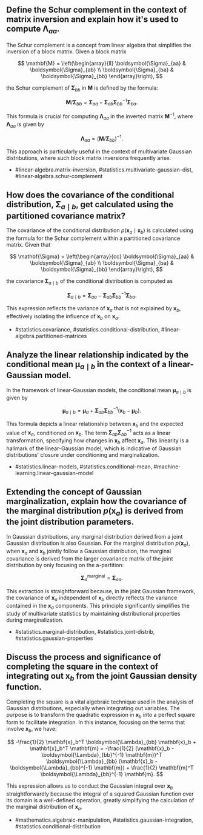 ## Define the Schur complement in the context of matrix inversion and explain how it's used to compute $\boldsymbol{\Lambda}_{aa}$.

The Schur complement is a concept from linear algebra that simplifies the inversion of a block matrix. Given a block matrix 

$$
\mathbf{M} = \left(\begin{array}{ll}
\boldsymbol{\Sigma}_{aa} & \boldsymbol{\Sigma}_{ab} \\
\boldsymbol{\Sigma}_{ba} & \boldsymbol{\Sigma}_{bb}
\end{array}\right),
$$

the Schur complement of $\boldsymbol{\Sigma}_{bb}$ in $\mathbf{M}$ is defined by the formula:

$$
\mathbf{M}/\boldsymbol{\Sigma}_{bb} = \boldsymbol{\Sigma}_{aa} - \boldsymbol{\Sigma}_{ab} \boldsymbol{\Sigma}_{bb}^{-1} \boldsymbol{\Sigma}_{ba}.
$$

This formula is crucial for computing $\boldsymbol{\Lambda}_{aa}$ in the inverted matrix $\mathbf{M}^{-1}$, where $\boldsymbol{\Lambda}_{aa}$ is given by

$$
\boldsymbol{\Lambda}_{aa} = \left(\mathbf{M}/\boldsymbol{\Sigma}_{bb}\right)^{-1}.
$$

This approach is particularly useful in the context of multivariate Gaussian distributions, where such block matrix inversions frequently arise.

- #linear-algebra.matrix-inversion, #statistics.multivariate-gaussian-dist, #linear-algebra.schur-complement
  
## How does the covariance of the conditional distribution, $\boldsymbol{\Sigma}_{a \mid b}$, get calculated using the partitioned covariance matrix?

The covariance of the conditional distribution $p(\mathbf{x}_a \mid \mathbf{x}_b)$ is calculated using the formula for the Schur complement within a partitioned covariance matrix. Given that 

$$
\mathbf{\Sigma} = \left(\begin{array}{cc}
\boldsymbol{\Sigma}_{aa} & \boldsymbol{\Sigma}_{ab} \\
\boldsymbol{\Sigma}_{ba} & \boldsymbol{\Sigma}_{bb}
\end{array}\right),
$$

the covariance $\boldsymbol{\Sigma}_{a \mid b}$ of the conditional distribution is computed as

$$
\boldsymbol{\Sigma}_{a \mid b} = \boldsymbol{\Sigma}_{aa} - \boldsymbol{\Sigma}_{ab} \boldsymbol{\Sigma}_{bb}^{-1} \boldsymbol{\Sigma}_{ba}.
$$

This expression reflects the variance of $\mathbf{x}_a$ that is not explained by $\mathbf{x}_b$, effectively isolating the influence of $\mathbf{x}_b$ on $\mathbf{x}_a$.

- #statistics.covariance, #statistics.conditional-distribution, #linear-algebra.partitioned-matrices
  
## Analyze the linear relationship indicated by the conditional mean $\boldsymbol{\mu}_{a \mid b}$ in the context of a linear-Gaussian model.

In the framework of linear-Gaussian models, the conditional mean $\boldsymbol{\mu}_{a \mid b}$ is given by

$$
\boldsymbol{\mu}_{a \mid b} = \boldsymbol{\mu}_a + \boldsymbol{\Sigma}_{ab} \boldsymbol{\Sigma}_{bb}^{-1}(\mathbf{x}_b - \boldsymbol{\mu}_b).
$$

This formula depicts a linear relationship between $\mathbf{x}_b$ and the expected value of $\mathbf{x}_a$, conditioned on $\mathbf{x}_b$. The term $\boldsymbol{\Sigma}_{ab} \boldsymbol{\Sigma}_{bb}^{-1}$ acts as a linear transformation, specifying how changes in $\mathbf{x}_b$ affect $\mathbf{x}_a$. This linearity is a hallmark of the linear-Gaussian model, which is indicative of Gaussian distributions' closure under conditioning and marginalization.

- #statistics.linear-models, #statistics.conditional-mean, #machine-learning.linear-gaussian-model
  
## Extending the concept of Gaussian marginalization, explain how the covariance of the marginal distribution $p(\mathbf{x}_a)$ is derived from the joint distribution parameters.

In Gaussian distributions, any marginal distribution derived from a joint Gaussian distribution is also Gaussian. For the marginal distribution $p(\mathbf{x}_a)$, when $\mathbf{x}_a$ and $\mathbf{x}_b$ jointly follow a Gaussian distribution, the marginal covariance is derived from the larger covariance matrix of the joint distribution by only focusing on the a-partition:

$$
\boldsymbol{\Sigma}_{a}^{\text{marginal}} = \boldsymbol{\Sigma}_{aa}.
$$

This extraction is straightforward because, in the joint Gaussian framework, the covariance of $\mathbf{x}_a$ independent of $\mathbf{x}_b$ directly reflects the variance contained in the $\mathbf{x}_a$ components. This principle significantly simplifies the study of multivariate statistics by maintaining distributional properties during marginalization.

- #statistics.marginal-distribution, #statistics.joint-distrib, #statistics.gaussian-properties
  
## Discuss the process and significance of completing the square in the context of integrating out $\mathbf{x}_b$ from the joint Gaussian density function.

Completing the square is a vital algebraic technique used in the analysis of Gaussian distributions, especially when integrating out variables. The purpose is to transform the quadratic expression in $\mathbf{x}_b$ into a perfect square form to facilitate integration. In this instance, focusing on the terms that involve $\mathbf{x}_b$, we have:

$$
-\frac{1}{2} \mathbf{x}_b^T \boldsymbol{\Lambda}_{bb} \mathbf{x}_b + \mathbf{x}_b^T \mathbf{m} = -\frac{1}{2} (\mathbf{x}_b - \boldsymbol{\Lambda}_{bb}^{-1} \mathbf{m})^T \boldsymbol{\Lambda}_{bb} (\mathbf{x}_b - \boldsymbol{\Lambda}_{bb}^{-1} \mathbf{m}) + \frac{1}{2} \mathbf{m}^T \boldsymbol{\Lambda}_{bb}^{-1} \mathbf{m}.
$$

This expression allows us to conduct the Gaussian integral over $\mathbf{x}_b$ straightforwardly because the integral of a squared Gaussian function over its domain is a well-defined operation, greatly simplifying the calculation of the marginal distribution of $\mathbf{x}_a$.

- #mathematics.algebraic-manipulation, #statistics.gaussian-integration, #statistics.conditional-distribution